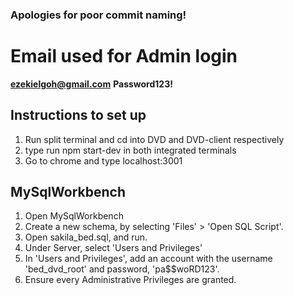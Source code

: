 ### Apologies for poor commit naming!


# Email used for Admin login

**ezekielgoh@gmail.com**
**Password123!**

## Instructions to set up ##
1. Run split terminal and cd into DVD and DVD-client respectively
2. type run npm start-dev in both integrated terminals
3. Go to chrome and type localhost:3001

## MySqlWorkbench ## 
1. Open MySqlWorkbench
2. Create a new schema, by selecting 'Files' > 'Open SQL Script'.
3. Open sakila_bed.sql, and run.
4. Under Server, select 'Users and Privileges' 
5. In 'Users and Privileges', add an account with the username 'bed_dvd_root' and password, 'pa$$woRD123'.
6. Ensure every Administrative Privileges are granted.
